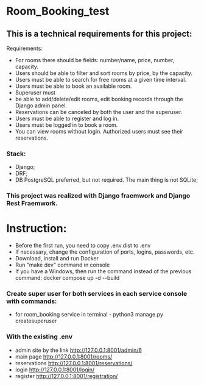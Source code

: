 # Room_Booking_test

## This is a technical requirements for this project:
Requirements:
* For rooms there should be fields: number/name, price, number, capacity.
* Users should be able to filter and sort rooms by price, by the capacity.
* Users must be able to search for free rooms at a given time interval.
* Users must be able to book an available room.
* Superuser must
* be able to add/delete/edit rooms, edit booking records through the Django admin panel.
* Reservations can be canceled by both the user and the superuser.
* Users must be able to register and log in.
* Users must be logged in to book a room.
* You can view rooms without login. Authorized users must see their reservations.
### Stack:
* Django;
* DRF;
* DB PostgreSQL preferred, but not required. The main thing is not SQLite;



### This project was realized with Django fraemwork and Django Rest Fraemwork.

# Instruction:

* Before the first run, you need to copy .env.dist to .env
* If necessary, change the configuration of ports, logins, passwords, etc.
* Download, install and run Docker
* Run "make dev" command in console
* If you have a Windows, then run the command instead of the previous command: docker compose up -d --build

### Create super user for both services in each service console with commands:

* for room_booking service in terminal - python3 manage.py createsuperuser


### With the existing .env

* admin site by the link http://127.0.0.1:8001/admin/6
* main page http://127.0.0.1:8001/rooms/
* reservations http://127.0.0.1:8001/reservations/
* login http://127.0.0.1:8001/login/
* register http://127.0.0.1:8001/registration/


